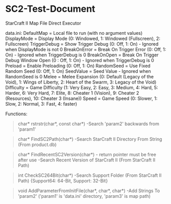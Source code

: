 # SC2-Test-Document
StarCraft II Map File Direct Executor

data.ini:
DefaultMap = Local file to run (with no argument values)
DisplayMode = Display Mode (0: Windowed, 1: Windowed (Fullscreen), 2: Fullscreen)
TriggerDebug = Show Trigger Debug (0: Off, 1: On) - Ignored when DisplayMode is not 0
BreakOnError = Break On Trigger Error (0: Off, 1: On) - Ignored when TriggerDebug is 0
BreakOnOpen = Break On Trigger Debug Window Open (0 : Off, 1: On) - Ignored when TriggerDebug is 0
Preload = Enable Preloading (0: Off, 1: On)
RandomSeed = Use Fixed Random Seed (0: Off, 1: On)
SeedValue = Seed Value - Ignored when RandomSeed is 0
Melee = Melee Expansion (0: Default (Legacy of the Void), 1: Wings of Liberty, 2: Heart of the Swarm, 3: Legacy of the Void)
Difficulty = Game Difficulty (1: Very Easy, 2: Easy, 3: Medium, 4: Hard, 5: Harder, 6: Very Hard, 7: Elite, 8: Cheater 1 (Vision), 9: Cheater 2 (Resources), 10: Cheater 3 (Insane))
Speed = Game Speed (0: Slower, 1: Slow, 2: Normal, 3: Fast, 4: faster)

Functions:
>char* rstrstr(char*, const char*)
-Search 'param2' backwards from 'param1'

>char* FindSC2Path(char*)
-Search StarCraft II Directory From String (From product.db)

>char* FindRecentSC2Version(char*) - return pointer must be free after use
-Search Recent Version of StarCraft II (From StarCraft II Path)

>int CheckSC264Bit(char*)
-Search Support Folder (From StarCraft II Path) {Support64: 64-Bit, Support: 32-Bit}

>void AddParameterFromInitFile(char*, char*, char*)
-Add Strings To 'param2' ('param1' is 'data.ini' directory, 'param3' is map path)
